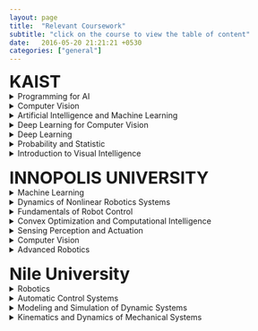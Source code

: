 ```yaml
---
layout: page
title:  "Relevant Coursework"
subtitle: "click on the course to view the table of content"
date:   2016-05-20 21:21:21 +0530
categories: ["general"]
---
```



<div id="describe-text">
<strong style="font-size:30px"> KAIST </strong>

<details style="button">
  <summary>Programming for AI</summary>
  <p align="left">
  <br><b>Instructor:</b>
  <br>Prof. Edward Choi,
  <br>Graduate School of AI, (ex. Google Health Research, ex. intern Google Research, ex. internt DeepMind, etc.)
  <br>
  <br><b>Course Structure:</b>
  <br> - Weekly coding practice session (implementing all the topics covered in the lectures)
  <br> - 2 Projects
  <br>
  <br><b>Lectures:</b>
  <br> - Intro + Numpy
  <br> - Basic Machine Learning + Scikit-learn
  <br> - PyTorch Intro + Logistic Regression + Multi-layer Perceptron
  <br> - Autoencoders (& Denoising Autoencoders)
  <br> - Variational Autoencoders
  <br> - Generative Adversarial Networks
  <br> - Convolutional Neural Networks
  <br> - Word2Vec + Subword Encoding
  <br> - Recurrent Neural Networks & Sequence-to-Sequence
  <br> - Transformers
  <br> - BERT (& GPT)
  <br> - Image-Text Multimodal Learning
  <br> - Deep Diffusion Probabilistic Model
  <br> - Graph Neural Networks
  </p>
</details>

<details style="button">
  <summary>Computer Vision</summary>
  <p align="left">
  <br><b>Instructor:</b>
  <br>Prof. Seunghoon Hong,
  <br>School of Computing, (ex Google Brain)
  <br>
  <br><b>Course Structure:</b>
  <br> - Coding assignments
  <br> - Paper presentation
  <br> - 40 Quizzes, each quiz is for one paper related to CVML
  <br>
  <br><b>Lectures:</b>
  <br> - Filters and detectors
  <br> - Blob detection and SIFT
  <br> - Image representation using local feature
  <br> - Support Vector Machine for classification
  <br> - Neural Networks
  <br> - Backpropagation
  <br> - Convolutional Neural Networks (CNN)
  <br> - Pytorch tutorial
  <br> - Semantic segmentation using CNNs
  <br> - Object detection and deformable part model
  <br> - CNNs for object detection
  <br> - CNNs for pose estimation
  <br> - Motion and optical flow
  <br> - Visual object tracking
  <br> - CNNs for object tracking
  <br> - CNNs for action recognition
  <br> - Attention in Vision
  </p>
</details>

<details style="button">
  <summary>Artificial Intelligence and Machine Learning</summary>
  <p align="left">
  <br><b>Instructor:</b>
  <br>Prof. Tae-Kyun Kim,
  <br>School of Computing, (PhD from Cambridge, he is also affiliated with Imperial College London besides KAIST)
  <br>
  <br><b>Course Structure:</b>
  <br> - 2 paper review presentation
  <br> - 5 paper reviews (critique, similar to OpenReview)
  <br> - Project (involves writing a paper)
  <br>
  <br><b>Lectures:</b>
  <br> - Deep Learning (CNNs, optimization, batch normalization, dropout, ...)
  <br> - DNN architectures (ResNet, MobileNets, Knowledge distillation, ...)
  <br> - Benchmarks
  <br> - Advanced topics in DL (Bayesian CNNs, epistemic vs aleatoric uncertainty, graph CNNs, ...)
  <br> - GANs
  <br> - Reinforcement Learning
  <br> - DL for computer vision
  </p>
</details>

<details style="button">
    <summary>Deep Learning for Computer Vision</summary>
    <p align="left">
	<br><b>Instructor:</b>
	<br>Prof. Jaegul Choo
  <br>Graduate School of AI, (ex Georgia Tech)
	<br>
	<br><b>Course Structure:</b>
	<br> - Term Project
	<br> - Weekly paper review with summary and critique
	<br> - In-class quizzes every lecture
	<br>
	<br><b>Lectures:</b>
	<br> - Introduction to computer vision
	<br> - Convolutional neural networks and image classification
	<br> - Image captioning (Show, attend, and tell) & Object Detection (Fast R-CNN, Faster R-CNN, YOLO, SSD, ...)
	<br> - Semantic segmentation and instance segmentation (DeepLab and its variant models)
	<br> - Image generation (Basics of GANs, DCGAN, PGGAN, StyleGAN, VAE, PixelRNN, PixelCNN, ...)
	<br> - Image-to-image translation (Pix2Pix, CycleGAN, StarGAN, MUNIT, DRIT, ...)
	<br> - Self-supervised representation learning (MoCo, SimCLR, ...)
	<br> - Domain adaptation, meta-learning, few-shot learning, zero-shot learning (DANN, MAML, ...)
	<br> - 3D vision (Point clouds, 3D reconstruction)
	<br> - Multi-modal learning (CLIP, Dall-E, ...)
	<br> - Model interpretability (CAM, GradCAM, LIME, ...)
	<br> - User-interactive generative models (Interactive colorization, Interactive instance segmentation, GANDissect, ...)
	<br> - Data augmentation techniques (MixUp, CutOut, CutMix, ...)
	</p>
</details>

<details style="button">
  <summary>Deep Learning</summary>
  <p align="left">
  <br><b>Instructor:</b>
  <br>Prof. Jaesik Choi, (PhD from Illinois at Urbana-Champaign)
  <br>Graduate School of AI
  <br>
  <br><b>Course Structure:</b>
  <br> - 2 programming assignments
  <br> - 2 source code reviews
  <br> - 2 source code implementations from scratch
  <br> - 1 paper/source code presentation
  <br> - 6 one-page paper reviews
  <br> - 1 term project
  <br>
  <br><b>Lectures:</b>
  <br> - Regularization for Deep Learning
  <br> - Optimization for Training Deep Models
  <br> - Practical Methodology
  <br> - Autoencoders
  <br> - Representation Learning
  <br> - Deep Generative Models
  <br> - Convolutional Neural Networks
  <br> - Recurrent Neural Networks
  <br> - Recurrent Neural Networks
  <br> - Autoenccoders & Variational Autoencoders
  <br> - Generative Adversarial Networks
  <br> - Generative Adversarial Networks
  </p>
</details>

<details style="button">
  <summary>Probability and Statistic</summary>
  <p align="left">
  <br><b>Instructor:</b>
  <br>Prof. Sung-Ho Kim, (PhD from Carnegie Mellon University)
  <br>Dept of Mathematical Sciences
  <br>
  <br><b>Lectures:</b>
  <br> - Probability Theory
  <br> - Random Variables
  <br> - Discrete Probability
  <br> - Continuous Probability
  <br> - The Normal Distribution
  <br> - Descriptive Statistics
  <br> - Statistical Estimation and Sampling Distributions
  <br> - Inference on a Population Mean
  <br> - Comparing Two Population Means
  <br> - Discrete Data Analysis
  <br> - The Analysis of Variance
  <br> - Simple Linear Regression and Correlation
  <br> - Simple Linear Regression and Correlation
  <br> - Simple Linear Regression and Correlation
  </p>
</details>

<details style="button">
  <summary>Introduction to Visual Intelligence</summary>
  <p align="left">
  <br><b>Instructor:</b>
  <br>Prof. Kuk-Jin Yoon,
  <br>Dept of Mechanical Engineering, (Postdoc INRIA)
  <br>
  <br><b>Course Structure:</b>
  <br> - Coding assignments
  <br> - Project
  <br>
  <br><b>Lectures:</b>
  <br> - Introduction to Visual Intelligence
  <br> - Geometric Vision: Image Formation Model 
  <br> - Geometric Vision: Single-view, Geometry and Camera Calibration 
  Geometry 
  <br> - Geometric Vision: Multiple-view
  <br> - Geometric Vision: Image Matching and Stitching 
  <br> - Machine Learning and Deep Learning, Basics for Computer Vision 
  <br> - 3D: Stereo 
  <br> - Motion: Optical Flow
  <br> - 3D + Motion: Visual Odometry and SLAM
  <br> - Recognition: Image Features
  <br> - Recognition: Object Detection
  <br> - Object + Motion: Object Tracking
  <br> - Photometric Vision: Light and Color
  </p>
</details>
</div>

<br>
<div id="describe-text">
	<strong style="font-size:30px"> INNOPOLIS UNIVERSITY </strong>

  <details style="button">
    <summary>Machine Learning</summary>
    <p align="left">
    <br><b>Instructor:</b>
    <br>Prof. Adil Mehmood Khan
    <br>Faculty of Computer Science and Engineering
    <br>
    <br><b>Course Structure:</b>
    <br> - Assignments
    <br> - Participation (in-class quizzes to chosen students)
    <br> - Deep learing competition
    </br>
    <br><b>Lectures:</b>
    <br> - Bais-Variance Tradeoff
    <br> - Linear Regression
    <br> - Gradient descent, classification, logistic regression and confusion matrix
    <br> - Bayes classifier, Naive bayes classifier, KNN classifier, regularization and cross validation
    <br> - Separating hyperplanes, maximal margin classifier and SVM
    <br> - PCA
    <br> - Artificial neural networks and backpropagation
    <br> - CNNs
    <br> - Dropout, batch normalization, early stopping, transfer learning, data augmentation, etc.
    <br> - Decision trees
    <br> - Tree pruning, ensemble learning (bagging and boosting)
    <br> - Unsupervised learning, clustering, k-means clustering, k-means++, DBSCAN and hierarchical clustering
    </p>
  </details>

  <details style="button">
    <summary>Dynamics of Nonlinear Robotics Systems</summary>
  </details>

  <details style="button">
    <summary>Fundamentals of Robot Control</summary>
  </details>

  <details style="button">
    <summary>Convex Optimization and Computational Intelligence</summary>
  </details>

  <details style="button">
    <summary>Sensing Perception and Actuation</summary>
  </details>

  <details style="button">
    <summary>Computer Vision</summary>
  </details>

  <details style="button">
    <summary>Advanced Robotics</summary>
  </details>
</div>
<br>

<div id="describe-text">
	<strong style="font-size:30px"> Nile University </strong>

  <details style="button">
    <summary>Robotics</summary>
  </details>

  <details style="button">
    <summary>Automatic Control Systems</summary>
  </details>

  <details style="button">
    <summary>Modeling and Simulation of Dynamic Systems</summary>
  </details>

  <details style="button">
    <summary>Kinematics and Dynamics of Mechanical Systems</summary>
  </details>

</div>